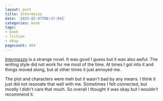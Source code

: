 ```yaml
---
layout: post
title: Intermezzo
date: '2025-02-07T08:47:04Z'
categories: book
tags:
- book
- fiction
- okay
pagecount: 464
---
```


[*Intermezzo*][book-amaz] is a strange novel. It was good I guess but it was also awful. The writing
style did not work for me most of the time. At times I got into it and things moved along, but at
other times it just annoyed me.

The plot and characters were meh but it wasn't bad by any means. I think it just did not resonate
that well with me. Sometimes I felt connected, but mostly I didn't care that much. So overall I
thought it was okay but I wouldn't recommend it.

[book-amaz]:      https://www.amazon.com/Intermezzo-Novel-Sally-Rooney/dp/0374602638
